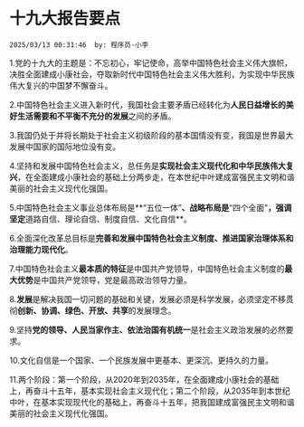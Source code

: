 # 十九大报告要点
`2025/03/13 00:31:46  by: 程序员·小李`

1.党的十九大的主题是：不忘初心，牢记使命，高举中国特色社会主义伟大旗帜，决胜全面建成小康社会，夺取新时代中国特色社会主义伟大胜利，为实现中华民族伟大复兴的中国梦不懈奋斗。

2.中国特色社会主义进入新时代，我国社会主要矛盾已经转化为**人民日益增长的美好生活需要和不平衡不充分的发展**之间的矛盾。

3.我国仍处于并将长期处于社会主义初级阶段的基本国情没有变，我国是世界最大发展中国家的国际地位没有变。

4.坚持和发展中国特色社会主义，总任务是**实现社会主义现代化和中华民族伟大复兴**，在全面建成小康社会的基础上分两步走，在本世纪中叶建成富强民主文明和谐美丽的社会主义现代化强国。

5.中国特色社会主义事业总体布局是**“五位一体”**、战略布局是**“四个全面”**，强调坚定**道路自信、理论自信、制度自信、文化自信**。

6.全面深化改革总目标是**完善和发展中国特色社会主义制度、推进国家治理体系和治理能力现代化**。

7.中国特色社会主义**最本质的特征**是中国共产党领导，中国特色社会主义制度的**最大优势**是中国共产党领导，党是最高政治领导力量。

8.**发展**是解决我国一切问题的基础和关键，发展必须是科学发展，必须坚定不移贯彻**创新、协调、绿色、开放、共享**的发展理念。

9.坚持**党的领导、人民当家作主、依法治国有机统一**是社会主义政治发展的必然要求。

10.文化自信是一个国家、一个民族发展中更基本、更深沉、更持久的力量。

11.两个阶段：第一个阶段，从2020年到2035年，在全面建成小康社会的基础上，再奋斗十五年，基本实现社会主义现代化；第二个阶段，从2035年到本世纪中叶，在基本实现现代化的基础上，再奋斗十五年，把我国建成富强民主文明和谐美丽的社会主义现代化强国。
